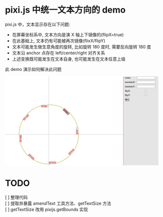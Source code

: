# pixi.js 中统一文本方向的 demo

pixi.js 中，文本显示存在以下问题:

- 在屏幕坐标系中, 文本方向是演 X 轴上下镜像的(flipX=true)
- 在此基础上, 文本仍有可能被再次镜像(flixX/flipY)
- 文本可能发生做生意角度的旋转, 比如旋转 180 度时, 需要反向旋转 180 度
- 文本沿 anchor 点存在 left/center/right 对齐关系
- 上述变换既可能发生在文本自身, 也可能发生在文本任意上级

此 demo 演示如何解决此问题

![演示图](./demo.png)

# TODO

[ ] 整理代码\
[ ] 提取并暴露 amendText 工具方法、getTextSize 方法\
[ ] getTextSize 改用 pixijs.getBounds 实现
